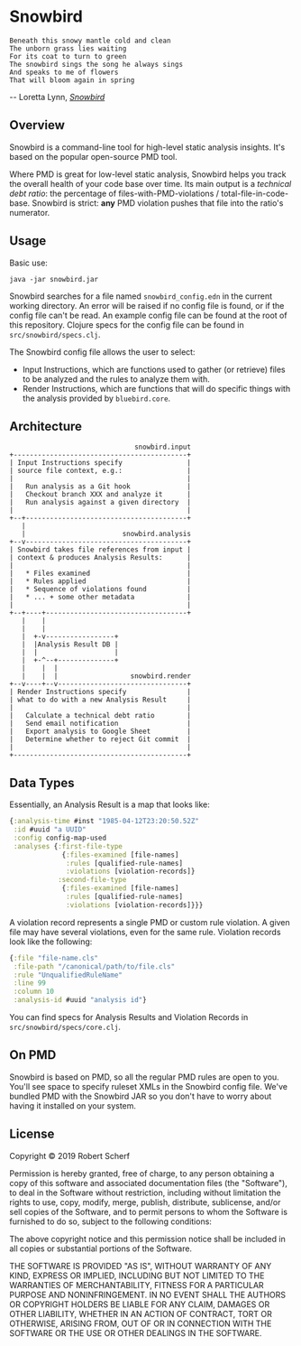 # Snowbird

```
Beneath this snowy mantle cold and clean
The unborn grass lies waiting
For its coat to turn to green
The snowbird sings the song he always sings
And speaks to me of flowers
That will bloom again in spring
```
-- Loretta Lynn, [*Snowbird*](https://www.youtube.com/watch?v=TnwWKhSNwdo)

## Overview

Snowbird is a command-line tool for high-level static analysis insights. It's based on the popular open-source PMD tool.

Where PMD is great for low-level static analysis, Snowbird helps you track the overall health of your code base over time. Its main output is a *technical debt ratio*: the percentage of files-with-PMD-violations / total-file-in-code-base. Snowbird is strict: **any** PMD violation pushes that file into the ratio's numerator.

## Usage

Basic use:

`java -jar snowbird.jar`

Snowbird searches for a file named `snowbird_config.edn` in the current working directory. An error will be raised if no config file is found, or if the config file can't be read. An example config file can be found at the root of this repository. Clojure specs for the config file can be found in `src/snowbird/specs.clj`.

The Snowbird config file allows the user to select:
 
- Input Instructions, which are functions used to gather (or retrieve) files to be analyzed and the rules to analyze them with.
- Render Instructions, which are functions that will do specific things with the analysis provided by `bluebird.core`.

## Architecture

```
                               snowbird.input
+-------------------------------------------+
| Input Instructions specify                |
| source file context, e.g.:                |
|                                           |
|   Run analysis as a Git hook              |
|   Checkout branch XXX and analyze it      |
|   Run analysis against a given directory  |
|                                           |
+--+----------------------------------------+
   |
   |                        snowbird.analysis
+--v----------------------------------------+
| Snowbird takes file references from input |
| context & produces Analysis Results:      |
|                                           |
|   * Files examined                        |
|   * Rules applied                         |
|   * Sequence of violations found          |
|   * ... + some other metadata             |
|                                           |
+--+----+-----------------------------------+
   |    |
   |    |
   |  +-v-----------------+
   |  |Analysis Result DB |
   |  |                   |
   |  +-^--+--------------+
   |    |  |
   |    |  |                  snowbird.render
+--v----+--v--------------------------------+
| Render Instructions specify               |
| what to do with a new Analysis Result     |
|                                           |
|   Calculate a technical debt ratio        |
|   Send email notification                 |
|   Export analysis to Google Sheet         |
|   Determine whether to reject Git commit  |
|                                           |
+-------------------------------------------+
```


## Data Types

Essentially, an Analysis Result is a map that looks like:

```clojure
{:analysis-time #inst "1985-04-12T23:20:50.52Z"
 :id #uuid "a UUID"
 :config config-map-used
 :analyses {:first-file-type 
             {:files-examined [file-names]
              :rules [qualified-rule-names]
              :violations [violation-records]}
            :second-file-type
             {:files-examined [file-names]
              :rules [qualified-rule-names]
              :violations [violation-records]}}}
```
A violation record represents a single PMD or custom rule violation. A given file may have several violations, even for the same rule. Violation records look like the following:

```clojure 
{:file "file-name.cls"
 :file-path "/canonical/path/to/file.cls"
 :rule "UnqualifiedRuleName"
 :line 99
 :column 10
 :analysis-id #uuid "analysis id"}
```

You can find specs for Analysis Results and Violation Records in `src/snowbird/specs/core.clj`. 


## On PMD

Snowbird is based on PMD, so all the regular PMD rules are open to you. You'll see space to specify ruleset XMLs in the Snowbird config file. We've bundled PMD with the Snowbird JAR so you don't have to worry about having it installed on your system.

## License

Copyright © 2019 Robert Scherf

Permission is hereby granted, free of charge, to any person obtaining a copy
of this software and associated documentation files (the "Software"), to deal
in the Software without restriction, including without limitation the rights
to use, copy, modify, merge, publish, distribute, sublicense, and/or sell
copies of the Software, and to permit persons to whom the Software is
furnished to do so, subject to the following conditions:

The above copyright notice and this permission notice shall be included in all
copies or substantial portions of the Software.

THE SOFTWARE IS PROVIDED "AS IS", WITHOUT WARRANTY OF ANY KIND, EXPRESS OR
IMPLIED, INCLUDING BUT NOT LIMITED TO THE WARRANTIES OF MERCHANTABILITY,
FITNESS FOR A PARTICULAR PURPOSE AND NONINFRINGEMENT. IN NO EVENT SHALL THE
AUTHORS OR COPYRIGHT HOLDERS BE LIABLE FOR ANY CLAIM, DAMAGES OR OTHER
LIABILITY, WHETHER IN AN ACTION OF CONTRACT, TORT OR OTHERWISE, ARISING FROM,
OUT OF OR IN CONNECTION WITH THE SOFTWARE OR THE USE OR OTHER DEALINGS IN THE
SOFTWARE.
